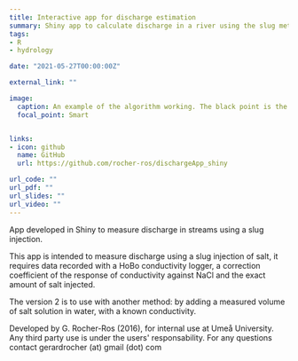 ```yaml
---
title: Interactive app for discharge estimation
summary: Shiny app to calculate discharge in a river using the slug method
tags:
- R
- hydrology

date: "2021-05-27T00:00:00Z"

external_link: ""

image:
  caption: An example of the algorithm working. The black point is the low site, and the red the site upstream. The raster shows the flow accumulation in the landscape
  focal_point: Smart


links:
- icon: github
  name: GitHub
  url: https://github.com/rocher-ros/dischargeApp_shiny

url_code: ""
url_pdf: ""
url_slides: ""
url_video: ""
---
```


App developed in Shiny to measure discharge in streams using a slug injection.

This app is intended to measure discharge using a slug injection of salt, it requires data recorded with a HoBo conductivity logger, a correction coefficient of the response of conductivity against NaCl and the exact amount of salt injected.

The version 2 is to use with another method: by adding a measured volume of salt solution in water, with a known conductivity.

Developed by G. Rocher-Ros (2016), for internal use at Umeå University. Any third party use is under the users' responsability. For any questions contact gerardrocher (at) gmail (dot) com
